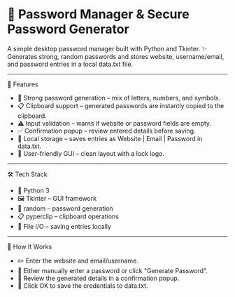 # 🔐 Password Manager & Secure Password Generator
A simple desktop password manager built with Python and Tkinter.
✨ Generates strong, random passwords and stores website, username/email, and password entries in a local data.txt file.

---

🚀 Features
- 🔑 Strong password generation – mix of letters, numbers, and symbols.
- 📋 Clipboard support – generated passwords are instantly copied to the clipboard.
- ⚠️ Input validation – warns if website or password fields are empty.
- ✅ Confirmation popup – review entered details before saving.
- 💾 Local storage – saves entries as Website | Email | Password in data.txt.
- 🎨 User-friendly GUI – clean layout with a lock logo.

---

🛠 Tech Stack
- 🐍 Python 3
- 🖼 Tkinter – GUI framework
- 🎲 random – password generation
- 📋 pyperclip – clipboard operations
- 📂 File I/O – saving entries locally

---

📌 How It Works
- ✏️ Enter the website and email/username.
- 🔄 Either manually enter a password or click "Generate Password".
- 👀 Review the generated details in a confirmation popup.
- 💾 Click OK to save the credentials to data.txt.
